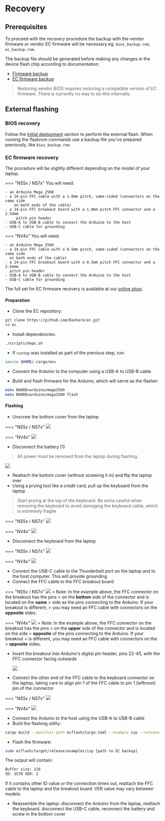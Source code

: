 # Recovery

## Prerequisites

To proceed with the recovery procedure the backup with the vendor firmware or
vendor EC firmware will be necessary eg. `bios_backup.rom`, `ec_backup.rom`.

The backup file should be generated before making any changes in the device
flash chip according to documentation:

- [Firmware backup](initial-deployment.md#bios-installation)
- [EC firmware backup](initial-deployment.md#ec-firmware-installation)

> Restoring vendor BIOS requires restoring a compatible version of EC firmware.
  There is currently no way to do this internally.

## External flashing

### BIOS recovery

Follow the [Initial deployment](initial-deployment.md#initial-installation)
section to perform the external flash. When running the flashrom commands use a
backup file you've prepared previously, like `bios_backup.rom`.

### EC firmware recovery

The procedure will be slightly different depending on the model of your laptop.

=== "NS5x / NS7x"
    You will need:

    - an Arduino Mega 2560
    - a 24-pin FFC cable with a 1.0mm pitch, same-sided (connectors on the same side
        on both ends of the cable)
    - a 24-pin FFC breakout board with a 1.0mm pitch FFC connector and a 2.54mm
         pitch pin header
    - USB-A to USB-B cable to connect the Arduino to the host
    - USB-C cable for grounding

=== "NV4x"
    You will need:

    - an Arduino Mega 2560
    - a 24-pin FFC cable with a 0.5mm pitch, same-sided (connectors on the same side
      on both ends of the cable)
    - a 24-pin FFC breakout board with a 0.5mm pitch FFC connector and a 2.54mm
      pitch pin header
    - USB-A to USB-B cable to connect the Arduino to the host
    - USB-C cable for grounding

The full set for EC firmware recovery is available at our [online shop](https://shop.3mdeb.com/shop/open-source-hardware/ec-flashing-kit/).

#### Preparation

- Clone the EC repository:

```bash
git clone https://github.com/Dasharo/ec.git
cd ec
```

- Install dependencies:

```bash
./scripts/deps.sh
```

- If `rustup` was installed as part of the previous step, run:

```bash
source $HOME/.cargo/env
```

- Connect the Arduino to the computer using a USB-A to USB-B cable

- Build and flash firmware for the Arduino, which will serve as the flasher:

```bash
make BOARD=arduino/mega2560
make BOARD=arduino/mega2560 flash
```

#### Flashing

- Unscrew the bottom cover from the laptop

=== "NS5x / NS7x"
    ![](/images/ns50mu_board_chips.jpg)

=== "NV4x"
    ![](/images/nv4x_board_chips.jpg)

- Disconnect the battery (1)

> All power must be removed from the laptop during flashing.

  ![](/images/nvc_ec_flash/ns5x_battery_unplugged.jpg)

- Reattach the bottom cover (without screwing it in) and flip the laptop over
- Using a prying tool like a credit card, pull up the keyboard from the laptop

> Start prying at the top of the keyboard. Be extra careful when removing the
> keyboard to avoid damaging the keyboard cable, which is extremely fragile

=== "NS5x / NS7x"
    ![](/images/nvc_ec_flash/ns5x_keyboard_connectors.jpg)

=== "NV4x"
    ![](/images/nvc_ec_flash/nv4x_keyboard_connectors.jpg)

- Disconnect the keyboard from the laptop

=== "NS5x / NS7x"
    ![](/images/nvc_ec_flash/ns5x_keyboard_removed.jpg)

=== "NV4x"
    ![](/images/nvc_ec_flash/nv4x_keyboard_removed.jpg)

- Connect the USB-C cable to the Thunderbolt port on the laptop and to the host
  computer. This will provide grounding
- Connect the FFC cable to the FFC breakout board

=== "NS5x / NS7x"
    ![](/images/nvc_ec_flash/ns5x_arduino_breakout.jpg)
    > Note: In the example above, the FFC connector on the breakout has the pins
    > on the **bottom** side of the connector and is located on the **same**
    > side as the pins connecting to the Arduino. If your breakout is different,
    > you may need an FFC cable with connectors on the **opposite** sides.

=== "NV4x"
    ![](/images/nvc_ec_flash/nv4x_arduino_breakout.jpg)
    > Note: In the example above, the FFC connector on the breakout has the pins
    > on the **upper** side of the connector and is located on the side
    > **opposite** of the pins connecting to the Arduino. If your breakout
    > is different, you may need an FFC cable with connectors on the
    > **opposite** sides.

- Insert the breakout into Arduino's digital pin header, pins 22-45, with the
  FFC connector facing outwards

  ![](/images/nvc_ec_flash/ns5x_arduino_breakout_attached.jpg)

- Connect the other end of the FFC cable to the keyboard connector on the
  laptop, taking care to align pin 1 of the FFC cable to pin 1 (leftmost) pin
  of the connector

=== "NS5x / NS7x"
    ![](/images/nvc_ec_flash/ns5x_arduino_connected.jpg)

=== "NV4x"
    ![](/images/nvc_ec_flash/nv4x_arduino_connected.jpg)

- Connect the Arduino to the host using the USB-A to USB-B cable
- Build the flashing utility:

```bash
cargo build --manifest-path ecflash/Cargo.toml --example isp --release
```

- Flash the firmware:

```bash
sudo ecflash/target/release/examples/isp [path to EC backup]
```

The output will contain:

```bash
Buffer size: 128
ID: 5570 VER: 2
```

If it contains other ID value or the connection times out, reattach the FFC
cable to the laptop and the breakout board. VER value may vary between models.

- Reassemble the laptop: disconnect the Arduino from the laptop, reattach the
  keyboard, disconnect the USB-C cable, reconnect the battery and screw in the
  bottom cover
